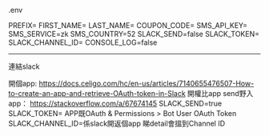 .env

PREFIX=
FIRST_NAME=
LAST_NAME=
COUPON_CODE=
SMS_API_KEY=
SMS_SERVICE=zk
SMS_COUNTRY=52
SLACK_SEND=false
SLACK_TOKEN=
SLACK_CHANNEL_ID=
CONSOLE_LOG=false

---------------------------------

連結slack

開個app: https://docs.celigo.com/hc/en-us/articles/7140655476507-How-to-create-an-app-and-retrieve-OAuth-token-in-Slack
開權比app send野入app： https://stackoverflow.com/a/67674145
SLACK_SEND=true
SLACK_TOKEN= APP既OAuth & Permissions > Bot User OAuth Token
SLACK_CHANNEL_ID=係slack開返個app 睇detail會搵到Channel ID

